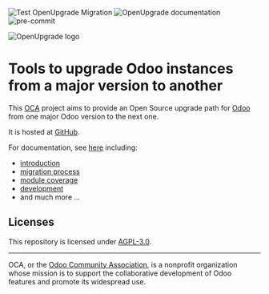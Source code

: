 ![Test OpenUpgrade Migration](https://github.com/OCA/OpenUpgrade/actions/workflows/test.yml/badge.svg?branch=16.0)
![OpenUpgrade documentation](https://github.com/OCA/OpenUpgrade/actions/workflows/documentation.yml/badge.svg?branch=16.0)
![pre-commit](https://github.com/OCA/OpenUpgrade/actions/workflows/pre-commit.yml/badge.svg?branch=16.0)

<!-- /!\ do not modify above this line -->

![OpenUpgrade logo](/docsource/images/OpenUpgrade.svg?raw=true)
# Tools to upgrade Odoo instances from a major version to another

This <a href="https://odoo-community.org">OCA</a> project aims to provide an
Open Source upgrade path for <a href="https://github.com/odoo/odoo">Odoo</a> from one
major Odoo version to the next one.

It is hosted at <a href="https://github.com/oca/openupgrade">GitHub</a>.

For documentation, see <a href="https://oca.github.io/OpenUpgrade">here</a> including:

- [introduction](https://oca.github.io/OpenUpgrade/intro.html)
- [migration process](https://oca.github.io/OpenUpgrade/migration_details.html)
- [module coverage](https://oca.github.io/OpenUpgrade/status.html)
- [development](https://oca.github.io/OpenUpgrade/development.html)
- and much more ...

<!-- /!\ do not modify below this line -->

## Licenses

This repository is licensed under [AGPL-3.0](LICENSE).

----

OCA, or the [Odoo Community Association](http://odoo-community.org/), is a nonprofit
organization whose mission is to support the collaborative development of Odoo features
and promote its widespread use.
